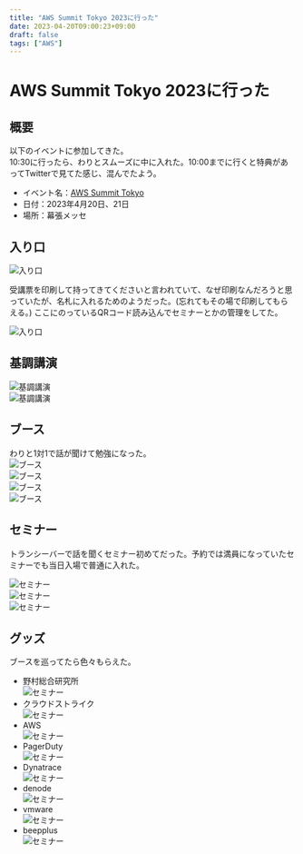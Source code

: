 ```yaml
---
title: "AWS Summit Tokyo 2023に行った"
date: 2023-04-20T09:00:23+09:00
draft: false
tags: ["AWS"] 
---
```

<!--more-->
# AWS Summit Tokyo 2023に行った
## 概要
以下のイベントに参加してきた。  
10:30に行ったら、わりとスムーズに中に入れた。10:00までに行くと特典があってTwitterで見てた感じ、混んでたよう。
- イベント名：[AWS Summit Tokyo](https://aws.amazon.com/jp/summits/tokyo/)
- 日付：2023年4月20日、21日
- 場所：幕張メッセ

## 入り口

![入り口](.././0-入り口.jpeg)

受講票を印刷して持ってきてくださいと言われていて、なぜ印刷なんだろうと思っていたが、名札に入れるためのようだった。(忘れてもその場で印刷してもらえる。)
ここにのっているQRコード読み込んでセミナーとかの管理をしてた。  

![入り口](.././1-入り口.jpeg)

## 基調講演

![基調講演](.././2-基調講演.jpeg)  
![基調講演](.././3-基調講演.jpeg)

## ブース
わりと1対1で話が聞けて勉強になった。  
![ブース](.././4-ブース.jpeg)  
![ブース](.././5-ブース.jpeg)  
![ブース](.././6-ブース.jpeg)  
![ブース](.././7-ブース.jpeg)

## セミナー
トランシーバーで話を聞くセミナー初めてだった。予約では満員になっていたセミナーでも当日入場で普通に入れた。  

![セミナー](.././8-セミナー.jpeg)  
![セミナー](.././9-セミナー.jpeg)  
![セミナー](.././10-セミナー.jpeg)
## グッズ
ブースを巡ってたら色々もらえた。
- 野村総合研究所  
![セミナー](.././11-グッズ.jpeg)
- クラウドストライク  
![セミナー](.././12-グッズ.jpeg)
- AWS  
![セミナー](.././13-グッズ.jpeg)
- PagerDuty  
![セミナー](.././14-グッズ.jpeg)
- Dynatrace  
![セミナー](.././15-グッズ.jpeg)
- denode  
![セミナー](.././16-グッズ.jpeg)
- vmware  
![セミナー](.././17-グッズ.jpeg)
- beepplus  
![セミナー](.././18-グッズ.jpeg)

